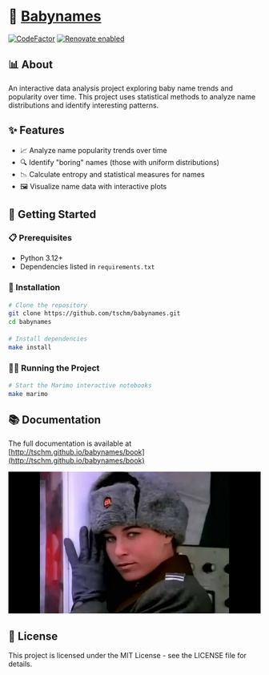 # 👶 [Babynames](http://tschm.github.io/babynames/book)

[![CodeFactor](https://www.codefactor.io/repository/github/tschm/babynames/badge)](https://www.codefactor.io/repository/github/tschm/babynames)
[![Renovate enabled](https://img.shields.io/badge/renovate-enabled-brightgreen.svg)](https://github.com/renovatebot/renovate)

## 📊 About

An interactive data analysis project exploring baby name trends
and popularity over time. This project uses statistical methods
to analyze name distributions and identify interesting patterns.

## ✨ Features

- 📈 Analyze name popularity trends over time
- 🔍 Identify "boring" names (those with uniform distributions)
- 📉 Calculate entropy and statistical measures for names
- 🖼️ Visualize name data with interactive plots

## 🚀 Getting Started

### 📋 Prerequisites

- Python 3.12+
- Dependencies listed in `requirements.txt`

### 🔧 Installation

```bash
# Clone the repository
git clone https://github.com/tschm/babynames.git
cd babynames

# Install dependencies
make install
```

### 🏃‍♂️ Running the Project

```bash
# Start the Marimo interactive notebooks
make marimo
```

## 📚 Documentation

The full documentation is available at [http://tschm.github.io/babynames/book](http://tschm.github.io/babynames/book)

![Nikita](nikita.jpg)

## 📄 License

This project is licensed under the MIT License - see the LICENSE file for details.
